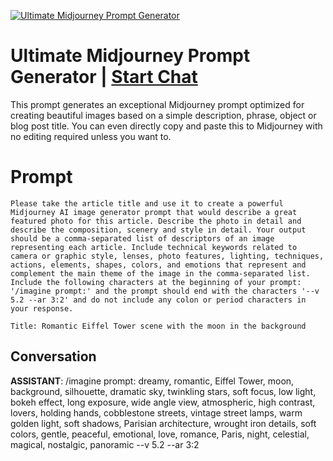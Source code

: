 
[![Ultimate Midjourney Prompt Generator](https://flow-user-images.s3.us-west-1.amazonaws.com/prompt/8Nv7wfmS8h55aHxdQwk85/1685420391334)](https://gptcall.net/chat.html?data=%7B%22contact%22%3A%7B%22id%22%3A%228Nv7wfmS8h55aHxdQwk85%22%2C%22flow%22%3Atrue%7D%7D)
# Ultimate Midjourney Prompt Generator | [Start Chat](https://gptcall.net/chat.html?data=%7B%22contact%22%3A%7B%22id%22%3A%228Nv7wfmS8h55aHxdQwk85%22%2C%22flow%22%3Atrue%7D%7D)
This prompt generates an exceptional Midjourney prompt optimized for creating beautiful images based on a simple description, phrase, object or blog post title. You can even directly copy and paste this to Midjourney with no editing required unless you want to.

# Prompt

```
Please take the article title and use it to create a powerful Midjourney AI image generator prompt that would describe a great featured photo for this article. Describe the photo in detail and describe the composition, scenery and style in detail. Your output should be a comma-separated list of descriptors of an image representing each article. Include technical keywords related to camera or graphic style, lenses, photo features, lighting, techniques, actions, elements, shapes, colors, and emotions that represent and complement the main theme of the image in the comma-separated list. Include the following characters at the beginning of your prompt: '/imagine prompt:' and the prompt should end with the characters '--v 5.2 --ar 3:2' and do not include any colon or period characters in your response.

Title: Romantic Eiffel Tower scene with the moon in the background
```

## Conversation

**ASSISTANT**: /imagine prompt: dreamy, romantic, Eiffel Tower, moon, background, silhouette, dramatic sky, twinkling stars, soft focus, low light, bokeh effect, long exposure, wide angle view, atmospheric, high contrast, lovers, holding hands, cobblestone streets, vintage street lamps, warm golden light, soft shadows, Parisian architecture, wrought iron details, soft colors, gentle, peaceful, emotional, love, romance, Paris, night, celestial, magical, nostalgic, panoramic --v 5.2 --ar 3:2


